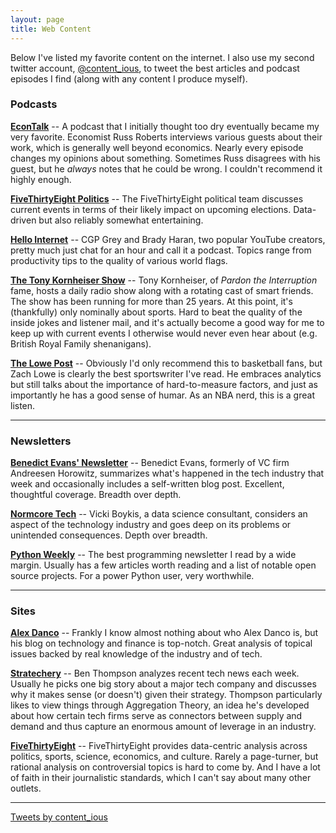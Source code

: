 ```yaml
---
layout: page
title: Web Content
---
```


Below I've listed my favorite content on the internet.
I also use my second twitter account, [@content_ious](https://twitter.com/content_ious), to tweet the best articles and podcast episodes I find (along with any content I produce myself).


### Podcasts
**[EconTalk](http://www.econtalk.org/)**
-- A podcast that I initially thought too dry eventually became my very favorite.
Economist Russ Roberts interviews various guests about their work, which is generally well beyond economics.
Nearly every episode changes my opinions about something.
Sometimes Russ disagrees with his guest, but he *always* notes that he could be wrong.
I couldn't recommend it highly enough.

**[FiveThirtyEight Politics](https://fivethirtyeight.com/tag/politics-podcast/)**
-- The FiveThirtyEight political team discusses current events in terms of their likely impact on upcoming elections.
Data-driven but also reliably somewhat entertaining.

**[Hello Internet](http://www.hellointernet.fm/)**
-- CGP Grey and Brady Haran, two popular YouTube creators, pretty much just chat for an hour and call it a podcast.
Topics range from productivity tips to the quality of various world flags.

**[The Tony Kornheiser Show](http://www.tonykornheisershow.com)**
-- Tony Kornheiser, of *Pardon the Interruption* fame, hosts a daily radio show along with a rotating cast of smart friends.
The show has been running for more than 25 years.
At this point, it's (thankfully) only nominally about sports.
Hard to beat the quality of the inside jokes and listener mail, and it's actually become a good way for me to keep up with current events I otherwise would never even hear about (e.g. British Royal Family shenanigans).

**[The Lowe Post](http://www.espn.com/espnradio/podcast/archive/_/id/10528553)**
-- Obviously I'd only recommend this to basketball fans, but Zach Lowe is clearly the best sportswriter I've read.
He embraces analytics but still talks about the importance of hard-to-measure factors, and just as importantly he has a good sense of humar.
As an NBA nerd, this is a great listen.

<hr>

### Newsletters
**[Benedict Evans' Newsletter](https://www.ben-evans.com/)**
-- Benedict Evans, formerly of VC firm Andreesen Horowitz, summarizes what's happened in the tech industry that week and occasionally includes a self-written blog post.
Excellent, thoughtful coverage. Breadth over depth.

**[Normcore Tech](https://vicki.substack.com)**
-- Vicki Boykis, a data science consultant, considers an aspect of the technology industry and goes deep on its problems or unintended consequences.
Depth over breadth.

**[Python Weekly](https://www.pythonweekly.com)**
-- The best programming newsletter I read by a wide margin.
Usually has a few articles worth reading and a list of notable open source projects.
For a power Python user, very worthwhile.

<hr>

### Sites
**[Alex Danco](https://alexdanco.com)**
-- Frankly I know almost nothing about who Alex Danco is, but his blog on technology and finance is top-notch. Great analysis of topical issues backed by real knowledge of the industry and of tech.

**[Stratechery](https://stratechery.com)**
-- Ben Thompson analyzes recent tech news each week.
Usually he picks one big story about a major tech company and discusses why it makes sense (or doesn't) given their strategy.
Thompson particularly likes to view things through Aggregation Theory, an idea he's developed about how certain tech firms serve as connectors between supply and demand and thus capture an enormous amount of leverage in an industry.

**[FiveThirtyEight](http://www.fivethirtyeight.com)**
-- FiveThirtyEight provides data-centric analysis across politics, sports, science, economics, and culture.
Rarely a page-turner, but rational analysis on controversial topics is hard to come by.
And I have a lot of faith in their journalistic standards, which I can't say about many other outlets.

<hr>

<a class="twitter-timeline" href="https://twitter.com/content_ious?ref_src=twsrc%5Etfw">Tweets by content_ious</a> <script async src="https://platform.twitter.com/widgets.js" charset="utf-8"></script>
